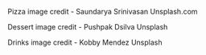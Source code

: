 Pizza image credit - Saundarya Srinivasan Unsplash.com

Dessert image credit - Pushpak Dsilva Unsplash

Drinks image credit - Kobby Mendez Unsplash
